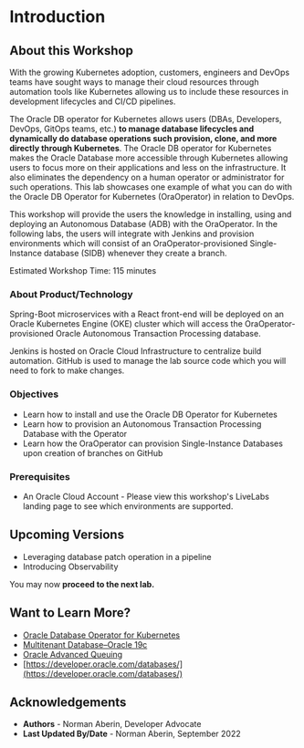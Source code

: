 # Introduction

## About this Workshop

With the growing Kubernetes adoption, customers, engineers and DevOps teams have sought ways to manage their cloud resources through automation tools like Kubernetes allowing us to include these resources in development lifecycles and CI/CD pipelines.

The Oracle DB operator for Kubernetes allows users (DBAs, Developers, DevOps, GitOps teams, etc.) **to manage database lifecycles and dynamically do database operations such provision, clone, and more directly through Kubernetes**. The Oracle DB operator for Kubernetes makes the Oracle Database more accessible through Kubernetes allowing users to focus more on their applications and less on the infrastructure. It also eliminates the dependency on a human operator or administrator for such operations. This lab showcases one example of what you can do with the Oracle DB Operator for Kubernetes (OraOperator) in relation to DevOps.

This workshop will provide the users the knowledge in installing, using and deploying an Autonomous Database (ADB) with the OraOperator. In the following labs, the users will integrate with Jenkins and provision environments which will consist of an OraOperator-provisioned Single-Instance database (SIDB) whenever they create a branch.

Estimated Workshop Time: 115 minutes

### About Product/Technology

Spring-Boot microservices with a React front-end will be deployed on an Oracle Kubernetes Engine (OKE) cluster which will access the OraOperator-provisioned Oracle Autonomous Transaction Processing database.

Jenkins is hosted on Oracle Cloud Infrastructure to centralize build automation. GitHub is used to manage the lab source code which you will need to fork to make changes.

### Objectives

* Learn how to install and use the Oracle DB Operator for Kubernetes
* Learn how to provision an Autonomous Transaction Processing Database with the Operator
* Learn how the OraOperator can provision Single-Instance Databases upon creation of branches on GitHub

### Prerequisites

* An Oracle Cloud Account - Please view this workshop's LiveLabs landing page to see which environments are supported.

## Upcoming Versions
* Leveraging database patch operation in a pipeline
* Introducing Observability
 
You may now **proceed to the next lab.**

## Want to Learn More?

* [Oracle Database Operator for Kubernetes](https://github.com/oracle/oracle-database-operator)
* [Multitenant Database–Oracle 19c](https://www.oracle.com/database/technologies/multitenant.html)
* [Oracle Advanced Queuing](https://docs.oracle.com/en/database/oracle/oracle-database/19/adque/aq-introduction.html)
* [https://developer.oracle.com/databases/](https://developer.oracle.com/databases/)

## Acknowledgements

* **Authors** - Norman Aberin, Developer Advocate
* **Last Updated By/Date** - Norman Aberin, September 2022
